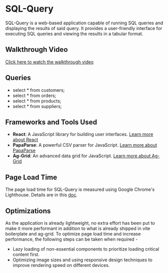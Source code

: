 # SQL-Query
SQL-Query is a web-based application capable of running SQL queries and displaying the results of said query. It provides a user-friendly interface for executing SQL queries and viewing the results in a tabular format.

## Walkthrough Video
[Click here to watch the walkthrough video](https://www.loom.com/share/c5823d9ba95849f99a9202e3dbadfc0b)

## Queries
- select * from customers;
- select * from orders;
- select * from products;
- select * from suppliers;

## Frameworks and Tools Used
- **React**: A JavaScript library for building user interfaces. [Learn more about React](https://reactjs.org/)
- **PapaParse**: A powerful CSV parser for JavaScript. [Learn more about PapaParse](https://www.papaparse.com/)
- **Ag-Grid**: An advanced data grid for JavaScript. [Learn more about Ag-Grid](https://www.ag-grid.com/)

## Page Load Time
The page load time for SQL-Query is measured using Google Chrome's Lighthouse. Details are in this [doc](public/loadTime.pdf).

## Optimizations
As the application is already lightweight, no extra effort has been put to make it more performant in addition to what is already shipped in vite boilerplate and ag-grid.
To optimize page load time and increase performance, the following steps can be taken when required - 
- Lazy loading of non-essential components to prioritize loading critical content first.
- Optimizing image sizes and using responsive design techniques to improve rendering speed on different devices.
